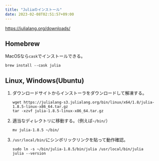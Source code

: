 ```yaml
---
title: "Juliaのインストール"
date: 2023-02-08T02:51:57+09:00
---
```


https://julialang.org/downloads/

## Homebrew
MacOSなら`cask`でインストールできる。
```
brew install --cask julia
```

## Linux, Windows(Ubuntu)
1. ダウンロードサイトからインストーラをダウンロードして解凍する。
	```
	wget https://julialang-s3.julialang.org/bin/linux/x64/1.8/julia-1.8.5-linux-x86_64.tar.gz
	tar -xzvf julia-1.8.5-linux-x86_64.tar.gz
	```

2. 適当なディレクトリに移動する。（例えば`~/bin/`）
	```
	mv julia-1.8.5 ~/bin/
	```

3. `/usr/local/bin/`にシンボリックリンクを貼って動作確認。
	```
	sudo ln -s ~/bin/julia-1.8.5/bin/julia /usr/local/bin/julia
	julia --version
	```
